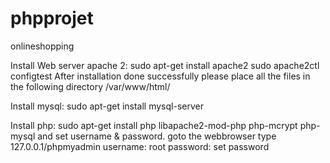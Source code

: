 # phpprojet
onlineshopping

Install Web server apache 2:
sudo apt-get install apache2
sudo apache2ctl configtest
After installation done successfully please place all the files in the following directory
/var/www/html/

Install mysql:
sudo apt-get install mysql-server

Install php:
sudo apt-get install php libapache2-mod-php php-mcrypt php-mysql
and set username & password.
goto the webbrowser type 127.0.0.1/phpmyadmin
username: root
password: set password

